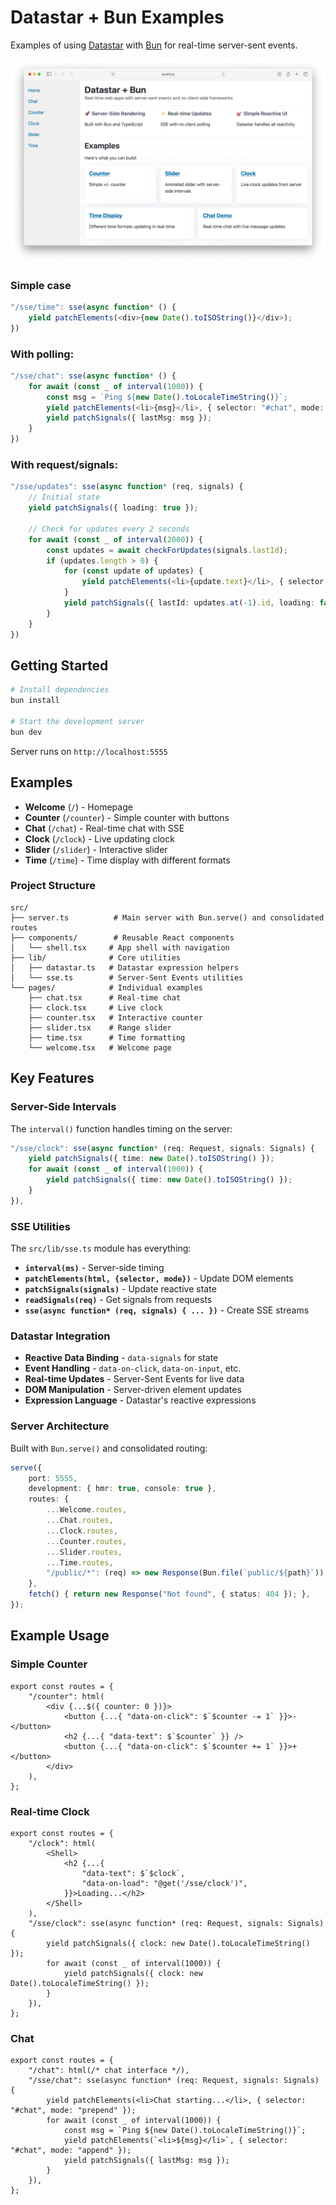 # Datastar + Bun Examples

Examples of using [Datastar](https://github.com/starfederation/datastar) with [Bun](https://bun.sh/) for real-time server-sent events.

![](./public/example.png)

### Simple case

```typescript
"/sse/time": sse(async function* () {
    yield patchElements(<div>{new Date().toISOString()}</div>);
})
```

### With polling:

```typescript
"/sse/chat": sse(async function* () {
    for await (const _ of interval(1000)) {
        const msg = `Ping ${new Date().toLocaleTimeString()}`;
        yield patchElements(<li>{msg}</li>, { selector: "#chat", mode: "append" });
        yield patchSignals({ lastMsg: msg });
    }
})
```

### With request/signals:

```typescript
"/sse/updates": sse(async function* (req, signals) {
    // Initial state
    yield patchSignals({ loading: true });
    
    // Check for updates every 2 seconds
    for await (const _ of interval(2000)) {
        const updates = await checkForUpdates(signals.lastId);
        if (updates.length > 0) {
            for (const update of updates) {
                yield patchElements(<li>{update.text}</li>, { selector: "#updates", mode: "append" });
            }
            yield patchSignals({ lastId: updates.at(-1).id, loading: false });
        }
    }
})
```

## Getting Started

```bash
# Install dependencies
bun install

# Start the development server
bun dev
```

Server runs on `http://localhost:5555`

## Examples

- **Welcome** (`/`) - Homepage
- **Counter** (`/counter`) - Simple counter with buttons
- **Chat** (`/chat`) - Real-time chat with SSE
- **Clock** (`/clock`) - Live updating clock
- **Slider** (`/slider`) - Interactive slider
- **Time** (`/time`) - Time display with different formats

### Project Structure

```
src/
├── server.ts          # Main server with Bun.serve() and consolidated routes
├── components/        # Reusable React components
│   └── shell.tsx     # App shell with navigation
├── lib/              # Core utilities
│   ├── datastar.ts   # Datastar expression helpers
│   └── sse.ts        # Server-Sent Events utilities
└── pages/            # Individual examples
    ├── chat.tsx      # Real-time chat
    ├── clock.tsx     # Live clock
    ├── counter.tsx   # Interactive counter
    ├── slider.tsx    # Range slider
    ├── time.tsx      # Time formatting
    └── welcome.tsx   # Welcome page
```

## Key Features

### Server-Side Intervals

The `interval()` function handles timing on the server:

```ts
"/sse/clock": sse(async function* (req: Request, signals: Signals) {
    yield patchSignals({ time: new Date().toISOString() });
    for await (const _ of interval(1000)) {
        yield patchSignals({ time: new Date().toISOString() });
    }
}),
```

### SSE Utilities

The `src/lib/sse.ts` module has everything:

- **`interval(ms)`** - Server-side timing
- **`patchElements(html, {selector, mode})`** - Update DOM elements
- **`patchSignals(signals)`** - Update reactive state
- **`readSignals(req)`** - Get signals from requests
- **`sse(async function* (req, signals) { ... })`** - Create SSE streams

### Datastar Integration

- **Reactive Data Binding** - `data-signals` for state
- **Event Handling** - `data-on-click`, `data-on-input`, etc.
- **Real-time Updates** - Server-Sent Events for live data
- **DOM Manipulation** - Server-driven element updates
- **Expression Language** - Datastar's reactive expressions

### Server Architecture

Built with `Bun.serve()` and consolidated routing:

```ts
serve({
    port: 5555,
    development: { hmr: true, console: true },
    routes: {
        ...Welcome.routes,
        ...Chat.routes,
        ...Clock.routes,
        ...Counter.routes,
        ...Slider.routes,
        ...Time.routes,
        "/public/*": (req) => new Response(Bun.file(`public/${path}`)),
    },
    fetch() { return new Response("Not found", { status: 404 }); },
});
```

## Example Usage

### Simple Counter

```tsx
export const routes = {
    "/counter": html(
        <div {...$({ counter: 0 })}>
            <button {...{ "data-on-click": $`$counter -= 1` }}>-</button>
            <h2 {...{ "data-text": $`$counter` }} />
            <button {...{ "data-on-click": $`$counter += 1` }}>+</button>
        </div>
    ),
};
```

### Real-time Clock

```tsx
export const routes = {
    "/clock": html(
        <Shell>
            <h2 {...{
                "data-text": $`$clock`,
                "data-on-load": "@get('/sse/clock')",
            }}>Loading...</h2>
        </Shell>
    ),
    "/sse/clock": sse(async function* (req: Request, signals: Signals) {
        yield patchSignals({ clock: new Date().toLocaleTimeString() });
        for await (const _ of interval(1000)) {
            yield patchSignals({ clock: new Date().toLocaleTimeString() });
        }
    }),
};
```

### Chat

```tsx
export const routes = {
    "/chat": html(/* chat interface */),
    "/sse/chat": sse(async function* (req: Request, signals: Signals) {
        yield patchElements(<li>Chat starting...</li>, { selector: "#chat", mode: "prepend" });
        for await (const _ of interval(1000)) {
            const msg = `Ping ${new Date().toLocaleTimeString()}`;
            yield patchElements(`<li>${msg}</li>`, { selector: "#chat", mode: "append" });
            yield patchSignals({ lastMsg: msg });
        }
    }),
};
```
